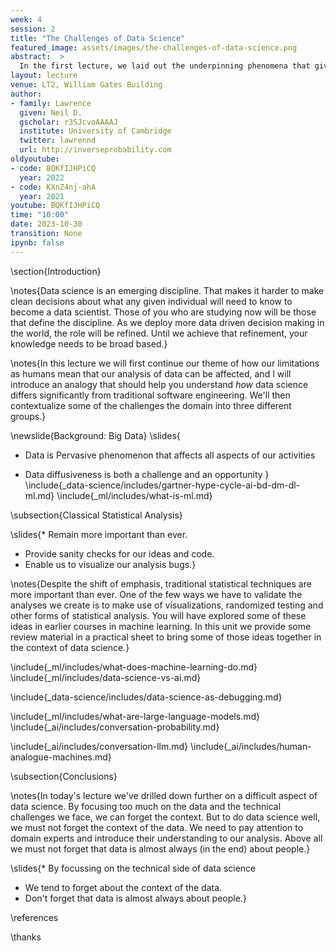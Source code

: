 ```yaml
---
week: 4
session: 2
title: "The Challenges of Data Science"
featured_image: assets/images/the-challenges-of-data-science.png
abstract:  >
  In the first lecture, we laid out the underpinning phenomena that give us the landscape of data science. In this lecture we unpick the challenges that landscape presents us with. The material gives you context for why data science is very different from standard software engineering, and how data science problems need to be approached including the many different aspects that need to be considered. We will look at the challenges of deploying data science solutions in practice. We categorize them into three groups.
layout: lecture
venue: LT2, William Gates Building
author:
- family: Lawrence
  given: Neil D.
  gscholar: r3SJcvoAAAAJ
  institute: University of Cambridge
  twitter: lawrennd
  url: http://inverseprobability.com
oldyoutube: 
- code: BQKfIJHPiCQ
  year: 2022
- code: KXnZ4nj-ahA
  year: 2021
youtube: BQKfIJHPiCQ
time: "10:00"
date: 2023-10-30
transition: None
ipynb: false
---
```


\section{Introduction}

\notes{Data science is an emerging discipline. That makes it harder to make clean decisions about what any given individual will need to know to become a data scientist. Those of you who are studying now will be those that define the discipline. As we deploy more data driven decision making in the world, the role will be refined. Until we achieve that refinement, your knowledge needs to be broad based.}

\notes{In this lecture we will first continue our theme of how our limitations as humans mean that our analysis of data can be affected, and I will introduce an analogy that should help you understand *how* data science differs significantly from traditional software engineering. We'll then contextualize some of the challenges the domain into three different groups.}

\newslide{Background: Big Data}
\slides{
* Data is Pervasive phenomenon that affects all aspects of our activities

* Data diffusiveness is both a challenge and an opportunity
}
\include{_data-science/includes/gartner-hype-cycle-ai-bd-dm-dl-ml.md}
\include{_ml/includes/what-is-ml.md}

\subsection{Classical Statistical Analysis}

\slides{* Remain more important than ever.
* Provide sanity checks for our ideas and code.
* Enable us to visualize our analysis bugs.}

\notes{Despite the shift of emphasis, traditional statistical techniques are more important than ever. One of the few ways we have to validate the analyses we create is to make use of visualizations, randomized testing and other forms of statistical analysis. You will have explored some of these ideas in earlier courses in machine learning. In this unit we provide some review material in a practical sheet to bring some of those ideas together in the context of data science.}


\include{_ml/includes/what-does-machine-learning-do.md}
\include{_ml/includes/data-science-vs-ai.md}

\include{_data-science/includes/data-science-as-debugging.md}

\include{_ml/includes/what-are-large-language-models.md}
\include{_ai/includes/conversation-probability.md}

\include{_ai/includes/conversation-llm.md}
\include{_ai/includes/human-analogue-machines.md}

\subsection{Conclusions}

\notes{In today's lecture we've drilled down further on a difficult aspect of data science. By focusing too much on the data and the technical challenges we face, we can forget the context. But to do data science well, we must not forget the context of the data. We need to pay attention to domain experts and introduce their understanding to our analysis. Above all we must not forget that data is almost always (in the end) about people.}

\slides{* By focussing on the technical side of data science
* We tend to forget about the context of the data.
* Don't forget that data is almost always about people.}

\references

\thanks

